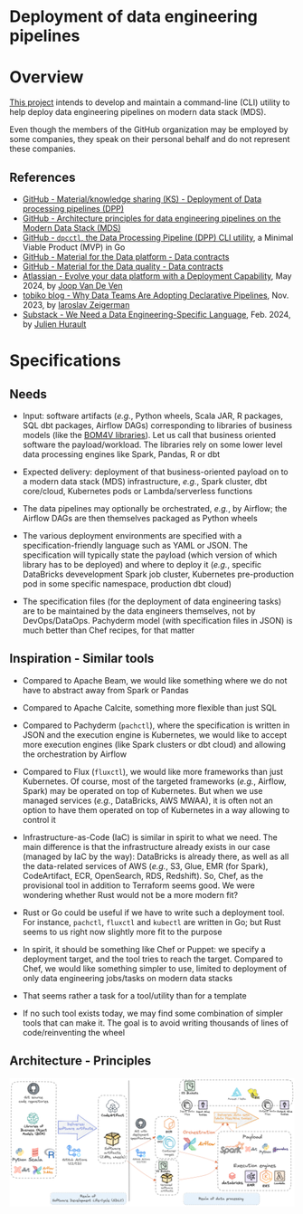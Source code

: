 Deployment of data engineering pipelines
========================================

# Overview
[This project](https://github.com/data-engineering-helpers/data-pipeline-deployment)
intends to develop and maintain a command-line (CLI) utility to help deploy
data engineering pipelines on modern data stack (MDS).

Even though the members of the GitHub organization may be employed by
some companies, they speak on their personal behalf and do not represent
these companies.

## References
* [GitHub - Material/knowledge sharing (KS) - Deployment of Data processing pipelines (DPP)](README-material.md)
* [GitHub - Architecture principles for data engineering pipelines on the Modern Data Stack (MDS)](https://github.com/data-engineering-helpers/architecture-principles)
* [GitHub - `dpcctl`, the Data Processing Pipeline (DPP) CLI utility](https://github.com/data-engineering-helpers/dppctl),
  a Minimal Viable Product (MVP) in Go
* [GitHub - Material for the Data platform - Data contracts](https://github.com/data-engineering-helpers/data-contracts/blob/main/README.md)
* [GitHub - Material for the Data quality - Data contracts](https://github.com/data-engineering-helpers/data-quality/blob/main/README.md)
* [Atlassian - Evolve your data platform with a Deployment Capability](https://www.atlassian.com/engineering/evolve-your-data-platform-with-a-deployment-capability),
  May 2024, by [Joop Van De Ven](https://www.linkedin.com/in/joop-van-de-ven-012ab31/)
* [tobiko blog - Why Data Teams Are Adopting Declarative Pipelines](https://tobikodata.com/why-data-teams-are-adopting-declarative-pipelines.html),
  Nov. 2023, by [Iaroslav Zeigerman](https://www.linkedin.com/in/izeigerman/)
* [Substack - We Need a Data Engineering-Specific Language](https://juhache.substack.com/p/we-need-a-data-engineering-specific),
  Feb. 2024, by [Julien Hurault](https://www.linkedin.com/in/julienhuraultanalytics/)

# Specifications

## Needs
* Input: software artifacts (_e.g._, Python wheels, Scala JAR, R packages, SQL dbt packages,
  Airflow DAGs) corresponding to libraries of business models (like the
  [BOM4V libraries](https://github.com/bom4v/metamodels)).
  Let us call that business oriented software the payload/workload.
  The libraries rely on some lower level data processing engines like Spark, Pandas, R
  or dbt
  
* Expected delivery: deployment of that business-oriented payload on to
  a modern data stack (MDS) infrastructure, _e.g._, Spark cluster,
  dbt core/cloud, Kubernetes pods or Lambda/serverless functions

* The data pipelines may optionally be orchestrated, _e.g._, by Airflow;
  the Airflow DAGs are then themselves packaged as Python wheels

* The various deployment environments are specified with a specification-friendly language
  such as YAML or JSON. The specification will typically state the payload (which version
  of which library has to be deployed) and where to deploy it (_e.g._, specific DataBricks
  devevelopment Spark job cluster, Kubernetes pre-production pod in some specific namespace,
  production dbt cloud)

* The specification files (for the deployment of data engineering tasks) are to be maintained
  by the data engineers themselves, not by DevOps/DataOps. Pachyderm model (with specification
  files in JSON) is much better than Chef recipes, for that matter

## Inspiration - Similar tools
* Compared to Apache Beam, we would like something where we do not have to abstract away
  from Spark or Pandas

* Compared to Apache Calcite, something more flexible than just SQL

* Compared to Pachyderm (`pachctl`), where the specification is written in JSON
  and the execution engine is Kubernetes, we would like to accept more
  execution engines (like Spark clusters or dbt cloud) and allowing
  the orchestration by Airflow

* Compared to Flux (`fluxctl`), we would like more frameworks than just Kubernetes. Of course,
  most of the targeted frameworks (_e.g._, Airflow, Spark) may be operated on top of Kubernetes.
  But when we use managed services (_e.g._, DataBricks, AWS MWAA), it is often not an option
  to have them operated on top of Kubernetes in a way allowing to control it

* Infrastructure-as-Code (IaC) is similar in spirit to what we need.
  The main difference is that the infrastructure already exists in our case (managed
  by IaC by the way): DataBricks is already there, as well as all the data-related services
  of AWS (_e.g._, S3, Glue, EMR (for Spark), CodeArtifact, ECR, OpenSearch, RDS, Redshift).
  So, Chef, as the provisional tool in addition to Terraform seems good.
  We were wondering whether Rust would not be a more modern fit?

* Rust or Go could be useful if we have to write such a deployment tool.
  For instance, `pachctl`, `fluxctl` and `kubectl` are written in Go;
  but Rust seems to us right now slightly more fit to the purpose

* In spirit, it should be something like Chef or Puppet: we specify a deployment target,
  and the tool tries to reach the target. Compared to Chef, we would like something simpler
  to use, limited to deployment of only data engineering jobs/tasks on modern data stacks

* That seems rather a task for a tool/utility than for a template

* If no such tool exists today, we may find some combination of simpler tools that
  can make it. The goal is to avoid writing thousands of lines of code/reinventing
  the wheel

## Architecture - Principles

![Data Platform - Principles - Data Engineering](https://github.com/data-engineering-helpers/architecture-principles/blob/main/diagrams/snapshots/Data%20Platform%20-%20Principles%20-%20Data%20Engineering%20-%202023-04%20-%20v2.1.png)

